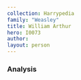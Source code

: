 ```yaml
---
collection: Harrypedia
family: "Weasley"
title: William Arthur
hero: I0073
author: 
layout: person
---
```



### Analysis

